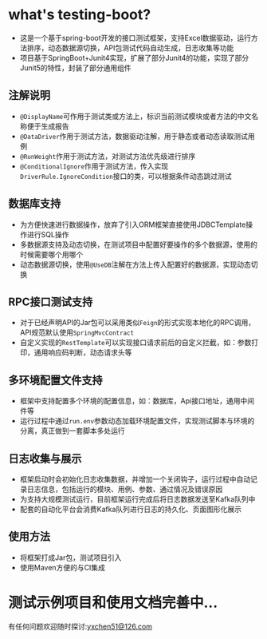 # what's testing-boot?
+  这是一个基于spring-boot开发的接口测试框架，支持Excel数据驱动，运行方法排序，动态数据源切换，API包测试代码自动生成，日志收集等功能
+  项目基于SpringBoot+Junit4实现，扩展了部分Junit4的功能，实现了部分Junit5的特性，封装了部分通用组件

## 注解说明
+ `@DisplayName`可作用于测试类或方法上，标识当前测试模块或者方法的中文名称便于生成报告
+ `@DataDriver`作用于测试方法，数据驱动注解，用于静态或者动态读取测试用例
+ `@RunWeight`作用于测试方法，对测试方法优先级进行排序
+ `@ConditionalIgnore`作用于测试方法，传入实现`DriverRule.IgnoreCondition`接口的类，可以根据条件动态跳过测试
## 数据库支持
+  为方便快速进行数据操作，放弃了引入ORM框架直接使用JDBCTemplate操作进行SQL操作
+  多数据源支持及动态切换，在测试项目中配置好要操作的多个数据源，使用的时候需要哪个用哪个
+  动态数据源切换，使用`@UseDB`注解在方法上传入配置好的数据源，实现动态切换
## RPC接口测试支持
+  对于已经声明API的Jar包可以采用类似`Feign`的形式实现本地化的RPC调用，API规范默认使用`SpringMvcContract`
+  自定义实现的`RestTemplate`可以实现接口请求前后的自定义拦截，如：参数打印，通用响应码判断，动态请求头等
## 多环境配置文件支持
+  框架中支持配置多个环境的配置信息，如：数据库，Api接口地址，通用中间件等
+  运行过程中通过`run.env`参数动态加载环境配置文件，实现测试脚本与环境的分离，真正做到一套脚本多处运行
## 日志收集与展示
+  框架启动时会初始化日志收集数据，并增加一个关闭钩子，运行过程中自动记录日志信息，包括运行的模块、用例、参数、通过情况及错误原因
+  为支持大规模测试运行，目前框架运行完成后将日志数据发送至Kafka队列中
+  配套的自动化平台会消费Kafka队列进行日志的持久化、页面图形化展示
## 使用方法
+  将框架打成Jar包，测试项目引入
+  使用Maven方便的与CI集成

#  测试示例项目和使用文档完善中... 

有任何问题欢迎随时探讨:yxchen51@126.com

